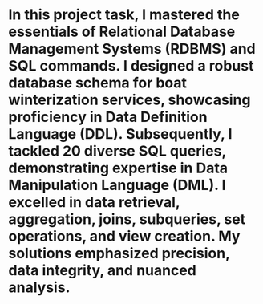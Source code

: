 # In this project task, I mastered the essentials of Relational Database Management Systems (RDBMS) and SQL commands. I designed a robust database schema for boat winterization services, showcasing proficiency in Data Definition Language (DDL). Subsequently, I tackled 20 diverse SQL queries, demonstrating expertise in Data Manipulation Language (DML). I excelled in data retrieval, aggregation, joins, subqueries, set operations, and view creation. My solutions emphasized precision, data integrity, and nuanced analysis.
